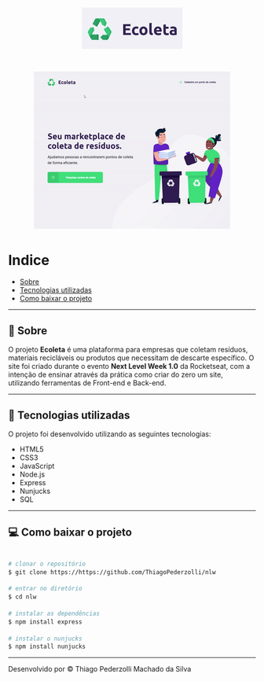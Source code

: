 <h1 align="center">
    <img src="public/readmelogo.jpg" alt="Logomarca">
</h1>

<h1 align="center">
    <img src="public/readmegif.gif">
</h1>

# Indice
- [Sobre](#-Sobre)
- [Tecnologias utilizadas](#tecnologias-utilizadas)
- [Como baixar o projeto](#como-baixar-o-porjeto)

---


## 🔖 Sobre

O projeto **Ecoleta** é uma plataforma para empresas que coletam resíduos, materiais recicláveis ou produtos que necessitam de descarte específico. O site foi criado durante o evento **Next Level Week 1.0** da Rocketseat, com a intenção de ensinar através da prática como criar do zero um site, utilizando ferramentas de Front-end e Back-end.

---

## 🚀 Tecnologias utilizadas

O projeto foi desenvolvido utilizando as seguintes tecnologias:

- HTML5
- CSS3
- JavaScript
- Node.js
- Express
- Nunjucks
- SQL

---

## 💻 Como baixar o projeto

```bash

# clonar o repositório
$ git clone https://https://github.com/ThiagoPederzolli/nlw

# entrar no diretório
$ cd nlw

# instalar as dependências
$ npm install express

# instalar o nunjucks
$ npm install nunjucks
```

---
Desenvolvido por © Thiago Pederzolli Machado da Silva

